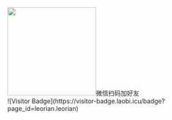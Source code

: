 <div>
  <img src="https://images.gitee.com/uploads/images/2022/0408/071102_611afdf6_381412.jpeg" width="200px" height="200px">微信扫码加好友
</div>
![Visitor Badge](https://visitor-badge.laobi.icu/badge?page_id=leorian.leorian)
